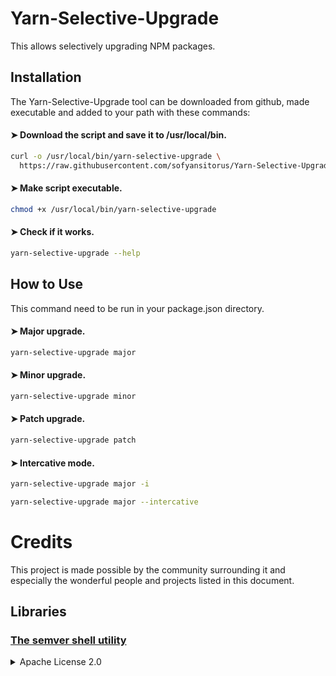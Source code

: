 # Yarn-Selective-Upgrade
This allows selectively upgrading NPM packages.

Installation
-----

The Yarn-Selective-Upgrade tool can be downloaded from github, made executable and added to your path with these commands:

#### ➤ Download the script and save it to /usr/local/bin.
```bash
curl -o /usr/local/bin/yarn-selective-upgrade \
  https://raw.githubusercontent.com/sofyansitorus/Yarn-Selective-Upgrade/main/yarn-selective-upgrade
```

#### ➤ Make script executable.
```bash
chmod +x /usr/local/bin/yarn-selective-upgrade
```

#### ➤ Check if it works.
```bash
yarn-selective-upgrade --help
```

How to Use
-----
This command need to be run in your package.json directory.

#### ➤ Major upgrade.
```bash
yarn-selective-upgrade major
```

#### ➤ Minor upgrade.
```bash
yarn-selective-upgrade minor
```

#### ➤ Patch upgrade.
```bash
yarn-selective-upgrade patch
```

#### ➤ Intercative mode.
```bash
yarn-selective-upgrade major -i
```

```bash
yarn-selective-upgrade major --intercative
```

# Credits

This project is made possible by the community surrounding it and especially the wonderful people and projects listed in this document.


## Libraries

### [The semver shell utility](https://github.com/fsaintjacques/semver-tool)

<details>
  <summary>Apache License 2.0</summary>

    https://github.com/fsaintjacques/semver-tool/blob/master/LICENSE

</details>

